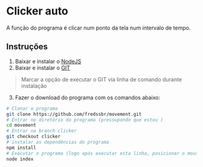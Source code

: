 # Clicker auto
A função do programa é clicar num ponto da tela num intervalo de tempo. 

## Instruções

1. Baixar e instalar o [NodeJS](https://nodejs.org)
2. Baixar e instalar o [GIT](https://git-scm.com/downloads)
> Marcar a opção de executar o GIT via linha de comando durante instalação
3. Fazer o download do programa com os comandos abaixo:
```bash
# Clonar o programa
git clone https://github.com/fredssbr/movement.git
# Entrar no diretório do programa (pressupondo que estou )
cd movement
# Entrar na branch clicker
git checkout clicker
# instalar as dependências do programa
npm install
# Executar o programa (logo após executar esta linha, posicionar o mouse onde deseja que o clique seja repetido)
node index
```